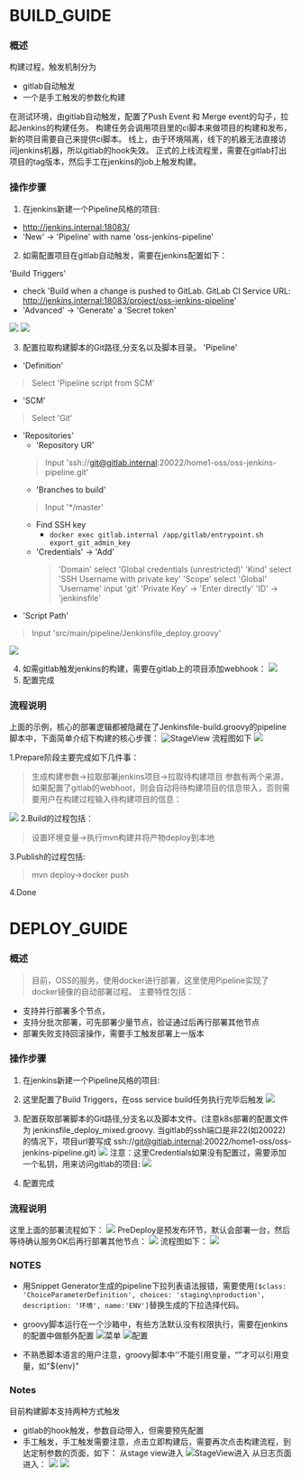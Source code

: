 # BUILD_GUIDE

### 概述

构建过程，触发机制分为

- gitlab自动触发
- 一个是手工触发的参数化构建

在测试环境，由gitlab自动触发，配置了Push Event 和 Merge event的勾子，拉起Jenkins的构建任务。
构建任务会调用项目里的ci脚本来做项目的构建和发布，新的项目需要自己来提供ci脚本。
线上，由于环境隔离，线下的机器无法直接访问jenkins机器，所以gitlab的hook失效。
正式的上线流程里，需要在gitlab打出项目的tag版本，然后手工在jenkins的job上触发构建。

### 操作步骤
1. 在jenkins新建一个Pipeline风格的项目:
- http://jenkins.internal:18083/
- 'New' -> 'Pipeline' with name 'oss-jenkins-pipeline'

2. 如需配置项目在gitlab自动触发，需要在jenkins配置如下：

'Build Triggers'
- check 'Build when a change is pushed to GitLab. GitLab CI Service URL: http://jenkins.internal:18083/project/oss-jenkins-pipeline'
- 'Advanced' -> 'Generate' a 'Secret token'
 
![](image/14839321460541/14840613432023.png)
![](image/14839321460541/14840615835708.png)

3. 配置拉取构建脚本的Git路径,分支名以及脚本目录。
'Pipeline' 
- 'Definition'
> Select 'Pipeline script from SCM'
- 'SCM'
> Select 'Git'
- 'Repositories'
  + 'Repository UR'
  > Input 'ssh://git@gitlab.internal:20022/home1-oss/oss-jenkins-pipeline.git'
  + 'Branches to build'
  > Input '*/master'
  + Find SSH key
    - `docker exec gitlab.internal /app/gitlab/entrypoint.sh export_git_admin_key`
  + 'Credentials' -> 'Add'
     > 'Domain' select 'Global credentials (unrestricted)'
     > 'Kind' select 'SSH Username with private key'
     > 'Scope' select 'Global'
     > 'Username' input 'git'
     > 'Private Key' -> 'Enter directly'
     > 'ID' -> 'jenkinsfile'
- 'Script Path'
> Input 'src/main/pipeline/Jenkinsfile_deploy.groovy'

![](image/14839321460541/14840616986741.png)

4. 如需gitlab触发jenkins的构建，需要在gitlab上的项目添加webhook：
![](image/14839321460541/14840627372599.png)
5. 配置完成

### 流程说明
上面的示例，核心的部署逻辑都被隐藏在了Jenkinsfile-build.groovy的pipeline脚本中，下面简单介绍下构建的核心步骤：
![StageView](image/14839321460541/14840637144394.png)
流程图如下
![](image/14839321460541/14850725742239.jpg)

1.Prepare阶段主要完成如下几件事：  
> 生成构建参数->拉取部署jenkins项目->拉取待构建项目
> 参数有两个来源，如果配置了gitlab的webhoot，则会自动将待构建项目的信息带入，否则需要用户在构建过程输入待构建项目的信息：

![](image/14839321460541/14840664508306.png)
2.Build的过程包括： 

> 设置环境变量->执行mvn构建并将产物deploy到本地

3.Publish的过程包括:  
> mvn deploy->docker push

4.Done

# DEPLOY_GUIDE

### 概述
> 目前，OSS的服务，使用docker进行部署，这里使用Pipeline实现了docker镜像的自动部署过程。
主要特性包括：

- 支持并行部署多个节点，
- 支持分批次部署，可先部署少量节点，验证通过后再行部署其他节点
- 部署失败支持回滚操作，需要手工触发部署上一版本

### 操作步骤
1. 在jenkins新建一个Pipeline风格的项目:
2. 这里配置了Build Triggers，在oss service build任务执行完毕后触发
![](image/14824771652340/14848180880075.jpg)

3. 配置获取部署脚本的Git路径,分支名以及脚本文件。(注意k8s部署的配置文件为 jenkinsfile_deploy_mixed.groovy. 当gitlab的ssh端口是非22(如20022)的情况下，项目url要写成 ssh://git@gitlab.internal:20022/home1-oss/oss-jenkins-pipeline.git)
![](image/14824771652340/14848181888748.jpg)
注意：这里Credentials如果没有配置过，需要添加一个私钥，用来访问gitlab的项目:
![](image/14839321460541/14840620452693.png)
4. 配置完成

### 流程说明
这里上面的部署流程如下：
![](image/14824771652340/14848188971225.jpg)
PreDeploy是预发布环节，默认会部署一台，然后等待确认服务OK后再行部署其他节点：
![](image/14824771652340/14848195238454.jpg)
流程图如下：
![](image/14824771652340/14850724862026.jpg)

### NOTES
+ 用Snippet Generator生成的pipeline下拉列表语法报错，需要使用`[$class: 'ChoiceParameterDefinition', choices: 'staging\nproduction', description: '环境', name:'ENV']`替换生成的下拉选择代码。
+ groovy脚本运行在一个沙箱中，有些方法默认没有权限执行，需要在jenkins的配置中做额外配置
![菜单](image/14824771652340/14828538204186.png)
![配置](image/14824771652340/14828537783662.png)

+ 不熟悉脚本语言的用户注意，groovy脚本中''不能引用变量，“”才可以引用变量，如"${env}"

### Notes
目前构建脚本支持两种方式触发
- gitlab的hook触发，参数自动带入，但需要预先配置
- 手工触发，手工触发需要注意，点击立即构建后，需要再次点击构建流程，到达定制参数的页面，如下：
    从stage view进入
![StageView进入](image/14839321460541/14841024261310.jpg)
    从日志页面进入：
    ![](image/14839321460541/14841025142296.png)
![](image/14839321460541/14841025495146.png)
